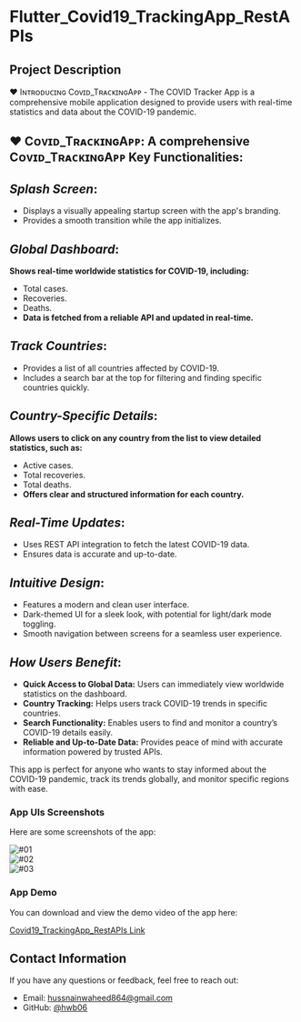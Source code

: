# Flutter_Covid19_TrackingApp_RestAPIs 

## **Project Description**

♥ Iɴᴛʀᴏᴅᴜᴄɪɴɢ Cᴏᴠɪᴅ_TʀᴀᴄᴋɪɴɢAᴘᴘ - The COVID Tracker App is a comprehensive mobile application designed to provide users with real-time statistics and data about the COVID-19 pandemic.

## ♥ Cᴏᴠɪᴅ_TʀᴀᴄᴋɪɴɢAᴘᴘ: A comprehensive Cᴏᴠɪᴅ_TʀᴀᴄᴋɪɴɢAᴘᴘ **Key Functionalities**:

## *Splash Screen*:
- Displays a visually appealing startup screen with the app's branding.
- Provides a smooth transition while the app initializes.

## *Global Dashboard*:
**Shows real-time worldwide statistics for COVID-19, including:**
- Total cases.
- Recoveries.
- Deaths.
- **Data is fetched from a reliable API and updated in real-time.**

## *Track Countries*:
- Provides a list of all countries affected by COVID-19.
- Includes a search bar at the top for filtering and finding specific countries quickly.

## *Country-Specific Details*:
**Allows users to click on any country from the list to view detailed statistics, such as:**
- Active cases.
- Total recoveries.
- Total deaths.
- **Offers clear and structured information for each country.**

## *Real-Time Updates*:
- Uses REST API integration to fetch the latest COVID-19 data.
- Ensures data is accurate and up-to-date.

## *Intuitive Design*:
- Features a modern and clean user interface.
- Dark-themed UI for a sleek look, with potential for light/dark mode toggling.
- Smooth navigation between screens for a seamless user experience.

## *How Users Benefit*:
- **Quick Access to Global Data:** Users can immediately view worldwide statistics on the dashboard.
- **Country Tracking:** Helps users track COVID-19 trends in specific countries.
- **Search Functionality:** Enables users to find and monitor a country’s COVID-19 details easily.
- **Reliable and Up-to-Date Data:** Provides peace of mind with accurate information powered by trusted APIs.

This app is perfect for anyone who wants to stay informed about the COVID-19 pandemic, track its trends globally, and monitor specific regions with ease.

### **App UIs Screenshots**
Here are some screenshots of the app:

![#01](https://github.com/hwb06/Flutter_Covid19_TrackingApp_RestAPIs/blob/master/assets/Project%20Showcase/01.png)  
![#02](https://github.com/hwb06/Flutter_Covid19_TrackingApp_RestAPIs/blob/master/assets/Project%20Showcase/02.png)  
![#03](https://github.com/hwb06/Flutter_Covid19_TrackingApp_RestAPIs/blob/master/assets/Project%20Showcase/03.png)  

### **App Demo**
You can download and view the demo video of the app here:

[Covid19_TrackingApp_RestAPIs Link](https://youtu.be/nmEUFWLKRuE?si=iDSHNP-jI8ibnMfz)

## **Contact Information**
If you have any questions or feedback, feel free to reach out:

- Email: hussnainwaheed864@gmail.com
- GitHub: [@hwb06](https://github.com/hwb06)
